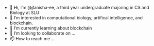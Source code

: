 - 👋 Hi, I’m @jtanisha-ee, a third year undergraduate majoring in CS and Biology at SLU
- 👀 I’m interested in computational biology, artifical intelligence, and blockchain.
- 🌱 I’m currently learning about blockchain
- 💞️ I’m looking to collaborate on ...
- 📫 How to reach me ...

<!---
jtanisha-ee/jtanisha-ee is a ✨ special ✨ repository because its `README.md` (this file) appears on your GitHub profile.
You can click the Preview link to take a look at your changes.
--->
